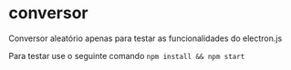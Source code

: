 # conversor
Conversor aleatório apenas para testar as funcionalidades do electron.js


Para testar use o seguinte comando 
`npm install && npm start`
